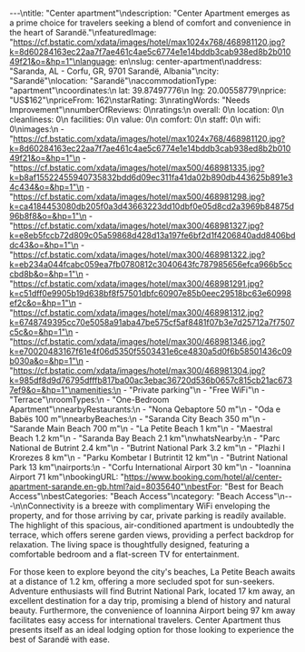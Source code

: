 ---\ntitle: "Center apartment"\ndescription: "Center Apartment emerges as a prime choice for travelers seeking a blend of comfort and convenience in the heart of Sarandë."\nfeaturedImage: "https://cf.bstatic.com/xdata/images/hotel/max1024x768/468981120.jpg?k=8d60284163ec22aa7f7ae461c4ae5c6774e1e14bddb3cab938ed8b2b01049f21&o=&hp=1"\nlanguage: en\nslug: center-apartment\naddress: "Saranda, AL - Corfu, GR, 9701 Sarandë, Albania"\ncity: "Sarandë"\nlocation: "Sarandë"\naccommodationType: "apartment"\ncoordinates:\n  lat: 39.87497776\n  lng: 20.00558779\nprice: "US$162"\npriceFrom: 162\nstarRating: 3\nratingWords: "Needs Improvement"\nnumberOfReviews: 0\nratings:\n  overall: 0\n  location: 0\n  cleanliness: 0\n  facilities: 0\n  value: 0\n  comfort: 0\n  staff: 0\n  wifi: 0\nimages:\n  - "https://cf.bstatic.com/xdata/images/hotel/max1024x768/468981120.jpg?k=8d60284163ec22aa7f7ae461c4ae5c6774e1e14bddb3cab938ed8b2b01049f21&o=&hp=1"\n  - "https://cf.bstatic.com/xdata/images/hotel/max500/468981335.jpg?k=b8af15522455940735832bdd6d09ec311fa41da02b890db443625b891e34c434&o=&hp=1"\n  - "https://cf.bstatic.com/xdata/images/hotel/max500/468981298.jpg?k=ca4184453080db205f0a3d43663223dd10dbf0e05d8cd2a3969b84875d96b8f8&o=&hp=1"\n  - "https://cf.bstatic.com/xdata/images/hotel/max300/468981327.jpg?k=e8eb5fccb72d809c05a59868d428d13a197fe6bf2d1f4206840add8406bddc43&o=&hp=1"\n  - "https://cf.bstatic.com/xdata/images/hotel/max300/468981322.jpg?k=eb234a044fcabc059ea7fb0780812c3040643fc787985656efca966b5cccbd8b&o=&hp=1"\n  - "https://cf.bstatic.com/xdata/images/hotel/max300/468981291.jpg?k=c51dff0e9905b19d638bf8f57501dbfc60907e85b0eec29518bc63e60998ef2c&o=&hp=1"\n  - "https://cf.bstatic.com/xdata/images/hotel/max300/468981312.jpg?k=6748749395cc70e5058a91aba47be575cf5af8481f07b3e7d25712a7f7507c5c&o=&hp=1"\n  - "https://cf.bstatic.com/xdata/images/hotel/max300/468981346.jpg?k=e70020483167f61e4f06d5350f5503431e6ce4830a5d0f6b58501436c09b030a&o=&hp=1"\n  - "https://cf.bstatic.com/xdata/images/hotel/max300/468981304.jpg?k=985df8d9d76795dfffb817ba00ac3ebac36720d536b0657c815cb21ac6737ef9&o=&hp=1"\namenities:\n  - "Private parking"\n  - "Free WiFi"\n  - "Terrace"\nroomTypes:\n  - "One-Bedroom Apartment"\nnearbyRestaurants:\n  - "Nona Qebaptore 50 m"\n  - "Oda e Babës 100 m"\nnearbyBeaches:\n  - "Saranda City Beach 350 m"\n  - "Sarande Main Beach 700 m"\n  - "La Petite Beach 1 km"\n  - "Maestral Beach 1.2 km"\n  - "Saranda Bay Beach 2.1 km"\nwhatsNearby:\n  - "Parc National de Butrint 2.4 km"\n  - "Butrint National Park 3.2 km"\n  - "Plazhi I Krorezes 8 km"\n  - "Parku Kombetar I Butrintit 12 km"\n  - "Butrint National Park 13 km"\nairports:\n  - "Corfu International Airport 30 km"\n  - "Ioannina Airport 71 km"\nbookingURL: "https://www.booking.com/hotel/al/center-apartment-sarande.en-gb.html?aid=8035640"\nbestFor: "Best for Beach Access"\nbestCategories: "Beach Access"\ncategory: "Beach Access"\n---\n\nConnectivity is a breeze with complimentary WiFi enveloping the property, and for those arriving by car, private parking is readily available. The highlight of this spacious, air-conditioned apartment is undoubtedly the terrace, which offers serene garden views, providing a perfect backdrop for relaxation. The living space is thoughtfully designed, featuring a comfortable bedroom and a flat-screen TV for entertainment.

For those keen to explore beyond the city's beaches, La Petite Beach awaits at a distance of 1.2 km, offering a more secluded spot for sun-seekers. Adventure enthusiasts will find Butrint National Park, located 17 km away, an excellent destination for a day trip, promising a blend of history and natural beauty. Furthermore, the convenience of Ioannina Airport being 97 km away facilitates easy access for international travelers. Center Apartment thus presents itself as an ideal lodging option for those looking to experience the best of Sarandë with ease.